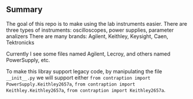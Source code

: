 ## Summary

The goal of this repo is to make using the lab instruments easier.
There are three types of instruments: oscilloscopes, power supplies, parameter analizers
There are many brands: Agilent, Keithley, Keysight, Caen, Tektronicks

Currently I see some files named Agilent, Lecroy, and others named PowerSupply, etc.

To make this libray support legacy code, by manipulating the file `__init__.py` we will support either `from contraption import PowerSupply.Keithley2657a`, `from contraption import Keithley.Keithley2657a`, `from contraption import Keithley2657a`.
